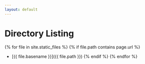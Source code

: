 ```yaml
---
layout: default
---
```


# Directory Listing

{% for file in site.static_files %}
  {% if file.path contains page.url %}
  - [{{ file.basename }}]({{ file.path }})
  {% endif %}
{% endfor %}

